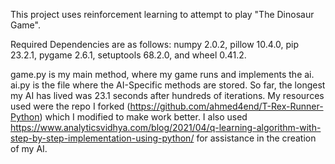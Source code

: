 This project uses reinforcement learning to attempt to play "The Dinosaur Game".

Required Dependencies are as follows: numpy	2.0.2, pillow 10.4.0, pip 23.2.1, pygame 2.6.1, setuptools 68.2.0, and wheel 0.41.2.

game.py is my main method, where my game runs and implements the ai. ai.py is the file where the AI-Specific methods are stored.
So far, the longest my AI has lived was 23.1 seconds after hundreds of iterations.
My resources used were the repo I forked (https://github.com/ahmed4end/T-Rex-Runner-Python) which I modified to make work better.
I also used https://www.analyticsvidhya.com/blog/2021/04/q-learning-algorithm-with-step-by-step-implementation-using-python/ for assistance in the creation of my AI. 